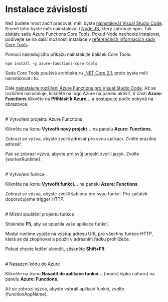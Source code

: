 # Instalace závislostí

Než budete moct začít pracovat, měli byste [nainstalovat Visual Studio Code](https://go.microsoft.com/fwlink/?linkid=2016593). Kromě toho byste měli nainstalovat i [Node.JS](https://go.microsoft.com/fwlink/?linkid=2016195), který zahrnuje npm. Tak získáte sadu Azure Functions Core Tools. Pokud Node nechcete instalovat, podívejte se na další možnosti instalace v [referenčních informacích sady Core Tools](https://go.microsoft.com/fwlink/?linkid=2016192).

Pomocí následujícího příkazu nainstalujte balíček Core Tools:

``` npm install -g azure-functions-core-tools ```

Sada Core Tools používá architekturu [.NET Core 2.1](https://go.microsoft.com/fwlink/?linkid=2016373), proto byste měli nainstalovat i tu.

Dále [nainstalujte rozšíření Azure Functions pro Visual Studio Code](https://go.microsoft.com/fwlink/?linkid=2016800). Až se rozšíření nainstaluje, klikněte na logo Azure na panelu aktivit. V části **Azure: Functions** klikněte na **Přihlásit k Azure...** a postupujte podle pokynů na obrazovce.

<br/>
# Vytvoření projektu Azure Functions

Klikněte na ikonu **Vytvořit nový projekt...** na panelu **Azure: Functions**.

Zobrazí se výzva, abyste zvolili adresář pro svou aplikaci. Zvolte prázdný adresář.

Pak se zobrazí výzva, abyste pro svůj projekt zvolili jazyk. Zvolte {workerRuntime}.

<br/>
# Vytvoření funkce

Klikněte na ikonu **Vytvořit funkci...** na panelu **Azure: Functions**.

Zobrazí se výzva, abyste zvolili šablonu pro svou funkci. Pro začátek doporučujeme trigger HTTP.

<br/>
# Místní spuštění projektu funkce

Stiskněte **F5**, aby se spustila vaše aplikace funkcí.

Modul runtime vypíše na výstup adresu URL pro všechny funkce HTTP, která se dá zkopírovat a použít v adresním řádku prohlížeče.

Pokud chcete ladění ukončit, stiskněte **Shift+F5**.

<br/>
# Nasazení kódu do Azure

Klikněte na ikonu **Nasadit do aplikace funkcí...** (modrá šipka nahoru) na panelu **Azure: Functions**.

Až se zobrazí výzva, abyste vybrali aplikaci funkcí, zvolte {functionAppName}.
